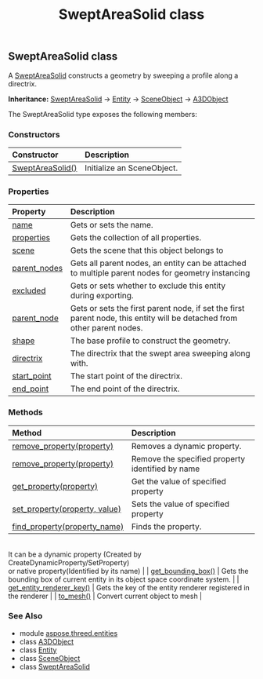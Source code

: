 ﻿---
title: SweptAreaSolid class
second_title: Aspose.3D for Python via .NET API References
description: 
type: docs
weight: 350
url: /python-net/aspose.threed.entities/sweptareasolid/
is_root: false
---

## SweptAreaSolid class

A [SweptAreaSolid](/3d/python-net/aspose.threed.entities/sweptareasolid) constructs a geometry by sweeping a profile along a directrix.



**Inheritance:** [SweptAreaSolid](/3d/python-net/aspose.threed.entities/sweptareasolid) → 
[Entity](/3d/python-net/aspose.threed/entity) → 
[SceneObject](/3d/python-net/aspose.threed/sceneobject) → 
[A3DObject](/3d/python-net/aspose.threed/a3dobject)



The SweptAreaSolid type exposes the following members:

### Constructors
| Constructor | Description |
| :- | :- |
| [SweptAreaSolid()](/3d/python-net/aspose.threed.entities/sweptareasolid/__init__/#) | Initialize an SceneObject. |


### Properties
| Property | Description |
| :- | :- |
| [name](/3d/python-net/aspose.threed.entities/sweptareasolid/name) | Gets or sets the name. |
| [properties](/3d/python-net/aspose.threed.entities/sweptareasolid/properties) | Gets the collection of all properties. |
| [scene](/3d/python-net/aspose.threed.entities/sweptareasolid/scene) | Gets the scene that this object belongs to |
| [parent_nodes](/3d/python-net/aspose.threed.entities/sweptareasolid/parent_nodes) | Gets all parent nodes, an entity can be attached to multiple parent nodes for geometry instancing |
| [excluded](/3d/python-net/aspose.threed.entities/sweptareasolid/excluded) | Gets or sets whether to exclude this entity during exporting. |
| [parent_node](/3d/python-net/aspose.threed.entities/sweptareasolid/parent_node) | Gets or sets the first parent node, if set the first parent node, this entity will be detached from other parent nodes. |
| [shape](/3d/python-net/aspose.threed.entities/sweptareasolid/shape) | The base profile to construct the geometry. |
| [directrix](/3d/python-net/aspose.threed.entities/sweptareasolid/directrix) | The directrix that the swept area sweeping along with. |
| [start_point](/3d/python-net/aspose.threed.entities/sweptareasolid/start_point) | The start point of the directrix. |
| [end_point](/3d/python-net/aspose.threed.entities/sweptareasolid/end_point) | The end point of the directrix. |


### Methods
| Method | Description |
| :- | :- |
| [remove_property(property)](/3d/python-net/aspose.threed.entities/sweptareasolid/remove_property/#Property) | Removes a dynamic property. |
| [remove_property(property)](/3d/python-net/aspose.threed.entities/sweptareasolid/remove_property/#str) | Remove the specified property identified by name |
| [get_property(property)](/3d/python-net/aspose.threed.entities/sweptareasolid/get_property/#str) | Get the value of specified property |
| [set_property(property, value)](/3d/python-net/aspose.threed.entities/sweptareasolid/set_property/#str-any) | Sets the value of specified property |
| [find_property(property_name)](/3d/python-net/aspose.threed.entities/sweptareasolid/find_property/#str) | Finds the property.<br/>It can be a dynamic property (Created by CreateDynamicProperty/SetProperty) <br/>or native property(Identified by its name) |
| [get_bounding_box()](/3d/python-net/aspose.threed.entities/sweptareasolid/get_bounding_box/#) | Gets the bounding box of current entity in its object space coordinate system. |
| [get_entity_renderer_key()](/3d/python-net/aspose.threed.entities/sweptareasolid/get_entity_renderer_key/#) | Gets the key of the entity renderer registered in the renderer |
| [to_mesh()](/3d/python-net/aspose.threed.entities/sweptareasolid/to_mesh/#) | Convert current object to mesh |



### See Also
* module [aspose.threed.entities](..)
* class [A3DObject](/3d/python-net/aspose.threed/a3dobject)
* class [Entity](/3d/python-net/aspose.threed/entity)
* class [SceneObject](/3d/python-net/aspose.threed/sceneobject)
* class [SweptAreaSolid](/3d/python-net/aspose.threed.entities/sweptareasolid)
